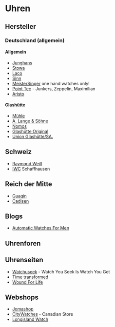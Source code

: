# Uhren

## Hersteller

### Deutschland (allgemein)

#### Allgemein

* [Junghans]
* [Stowa]
* [Laco]
* [Sinn]
* [MeisterSinger] one hand watches only!
* [Point Tec] - Junkers, Zeppelin, Maximilian
* [Aristo]

[Junghans]: https://www.junghans.de
[Stowa]: https://www.stowa.de
[Laco]: https://www.laco.de
[Sinn]: https://www.sinn.de
[MeisterSinger]: https://www.meistersinger.de
[Point Tec]: www.pointtec.de
[Aristo]: https://www.aristo-uhren.de

#### Glashütte

* [Mühle]
* [A. Lange & Söhne]
* [Nomos]
* [Glashütte Original]
* [Union Glashütte/SA.]

[Mühle]: https://www.muehle-glashuette.de/
[A. Lange & Söhne]: https://www.alange-soehne.com/
[Nomos]: https://nomos-glashuette.com/
[Glashütte Original]: https://www.glashuette-original.com
[Union Glashütte/SA.]: https://www.union-glashuette.com/

## Schweiz

* [Raymond Weill]
* [IWC] Schaffhausen

[Raymond Weill]: https://www.raymond-weil.com/ 
[IWC]: https://www.iwc.com

## Reich der Mitte

* [Guaqin]
* [Cadisen]

[Guaqin]: https://www.aliexpress.com/store/2180010?spm=2114.12010608.nav-home.1.6d073a49r8k6h3 
[Cadisen]: https://cadisen.aliexpress.com/store/2169020?spm=2114.12010608.nav-home.1.72aa586ftDxXix

## Blogs

* [Automatic Watches For Men]


## Uhrenforen

## Uhrenseiten

* [Watchuseek] - Watch You Seek Is Watch You Get
* [Time transformed]
* [Wound For Life]


[Watchuseek]: https://www.watchuseek.com/
[Automatic Watches For Men]: https://automaticwatchesformen.com/
[Time transformed]: https://timetransformed.com
[Wound For Life]: https://www.woundforlife.com

## Webshops

* [Jomashop]
* [CityWatches] - Canadian Store
* [Longisland Watch]

[Jomashop]: https://www.jomashop.com
[CityWatches]: https://www.citywatches.ca/
[Longisland Watch]: https://www.longislandwatch.com

